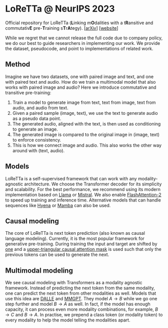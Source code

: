 # LoReTTa @ NeurIPS 2023
Official repository for LoReTTa ($`\textbf{L}`$inking m$`\textbf{O}`$dalities with a t$`\textbf{R}`$ansitive and commutativ$`\textbf{E}`$ pre-$`\textbf{T}`$raining s$`\textbf{T}`$r$`\textbf{A}`$tegy). [[arXiv](https://arxiv.org/abs/2305.14243)] [[website](https://nips.cc/virtual/2023/poster/70522)]


While we regret that we cannot release the full code due to company policy, we do our best to guide researchers in implementing our work. We provide the dataset, pseudocode, and point to implementations of related work. 

## Method

Imagine we have two datasets, one with paired image and text, and one with paired text and audio. How do we train a multimodal model that also works with paired image and audio? Here we introduce commutative and transitive pre-training: 

1. Train a model to generate image from text, text from image, text from audio, and audio from text.
2. Given a paired sample (image, text), we use the text to generate audio as a pseudo data point.
3. The generated audio, aligned with the text, is then used as conditioning to generate an image.
4. The generated image is compared to the original image in (image, text) to enforce consistency.
5. This is how we connect image and audio. This also works the other way around with (text, audio).

## Models

LoReTTa is a self-supervised framework that can work with any modality-agnostic architecture. We choose the Transformer decoder for its simplicity and scalability. For the best performance, we recommend using its modern implementation based on [Llama](https://github.com/facebookresearch/llama/blob/main/llama/model.py) or [Mistral](https://github.com/mistralai/mistral-src/blob/main/mistral/model.py). We also enable [FlashAttention-2](https://github.com/Dao-AILab/flash-attention) to speed up training and inference time. Alternative models that can handle sequences like [Hyena](https://github.com/HazyResearch/flash-fft-conv) or [Mamba](https://github.com/state-spaces/mamba) can also be used.

## Causal modeling

The core of LoReTTa is next token prediction (also known as causal language modeling). Currently, it is the most popular framework for generative pre-training. During training the input and target are shifted by [one](https://github.com/jzhang38/TinyLlama/blob/bf122247c486b6b897050e98cbb7bedae8eeba73/pretrain/tinyllama.py#L165) and a [upper-triangular causal attention mask](https://github.com/karpathy/minGPT/blob/37baab71b9abea1b76ab957409a1cc2fbfba8a26/mingpt/model.py#L63) is used such that only the previous tokens can be used to generate the next.

## Multimodal modeling

We see causal modeling with Transformers as a modality agnostic framework. Instead of predicting the next token from the same modality, one can predict the next token from other modalities as well. Models that use this idea are [DALLE](https://github.com/lucidrains/DALLE-pytorch/blob/58c1e1a4fef10725a79bd45cdb5581c03e3e59e7/dalle_pytorch/dalle_pytorch.py#L576) and [MMGPT](https://github.com/mugen-org/MUGEN_baseline/blob/eb0c35b82a1cc3058bbe364f59a423294fb59e20/lib/models/gpt/gpt.py#L109). They model $`A \rightarrow B`$ while we go one step further and model $`B \rightarrow A`$ as well. In fact, if the model has enough capacity, it can process even more modality combinations, for example, $`B \rightarrow C`$ and $`B \rightarrow A`$. In practise, we prepend a class token (or modality token) to every modality to help the model telling the modalities apart.
